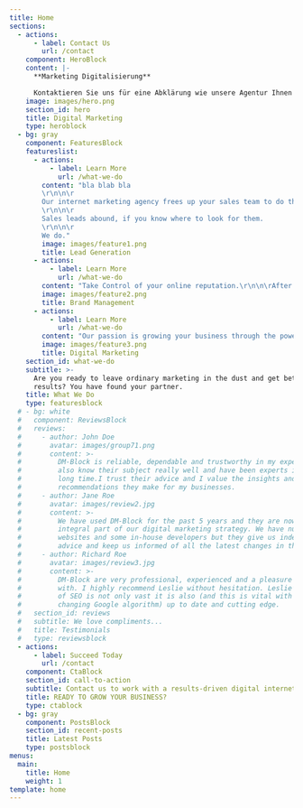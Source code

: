 ```yaml
---
title: Home
sections:
  - actions:
      - label: Contact Us
        url: /contact
    component: HeroBlock
    content: |-
      **Marketing Digitalisierung**

      Kontaktieren Sie uns für eine Abklärung wie unsere Agentur Ihnen helfen kann.
    image: images/hero.png
    section_id: hero
    title: Digital Marketing
    type: heroblock
  - bg: gray
    component: FeaturesBlock
    featureslist:
      - actions:
          - label: Learn More
            url: /what-we-do
        content: "bla blab bla
        \r\n\n\r
        Our internet marketing agency frees up your sales team to do their work. We get QUALIFIED leads for your business. Every day.
        \r\n\n\r
        Sales leads abound, if you know where to look for them.
        \r\n\n\r
        We do."
        image: images/feature1.png
        title: Lead Generation
      - actions:
          - label: Learn More
            url: /what-we-do
        content: "Take Control of your online reputation.\r\n\n\rAfter all the hard work you have put in your business, you deserve a stellar online reputation.\r\n\n\rWe’ll build your brand assets and improve search results. The goal is to make your brand stand out among all the noise. \r\n\n\rContact us for a free  analysis."
        image: images/feature2.png
        title: Brand Management
      - actions:
          - label: Learn More
            url: /what-we-do
        content: "Our passion is growing your business through the power of the internet.\r\n\n\rFrom SEO, Social Media Marketing to Content Marketing and Online Advertising our team ensures your products and services sell.\r\n\n\rDon’t miss out on quality leads to your business. We’ll help you get started and thrive.."
        image: images/feature3.png
        title: Digital Marketing
    section_id: what-we-do
    subtitle: >-
      Are you ready to leave ordinary marketing in the dust and get better
      results? You have found your partner.
    title: What We Do
    type: featuresblock
  # - bg: white
  #   component: ReviewsBlock
  #   reviews:
  #     - author: John Doe
  #       avatar: images/group71.png
  #       content: >-
  #         DM-Block is reliable, dependable and trustworthy in my experience.They
  #         also know their subject really well and have been experts in SEO for a
  #         long time.I trust their advice and I value the insights and
  #         recommendations they make for my businesses.
  #     - author: Jane Roe
  #       avatar: images/review2.jpg
  #       content: >-
  #         We have used DM-Block for the past 5 years and they are now an
  #         integral part of our digital marketing strategy. We have numerous
  #         websites and some in-house developers but they give us independent
  #         advice and keep us informed of all the latest changes in this arena.
  #     - author: Richard Roe
  #       avatar: images/review3.jpg
  #       content: >-
  #         DM-Block are very professional, experienced and a pleasure to deal
  #         with. I highly recommend Leslie without hesitation. Leslie’s knowledge
  #         of SEO is not only vast it is also (and this is vital with the ever
  #         changing Google algorithm) up to date and cutting edge.
  #   section_id: reviews
  #   subtitle: We love compliments...
  #   title: Testimonials
  #   type: reviewsblock
  - actions:
      - label: Succeed Today
        url: /contact
    component: CtaBlock
    section_id: call-to-action
    subtitle: Contact us to work with a results-driven digital internet marketing agency
    title: READY TO GROW YOUR BUSINESS?
    type: ctablock
  - bg: gray
    component: PostsBlock
    section_id: recent-posts
    title: Latest Posts
    type: postsblock
menus:
  main:
    title: Home
    weight: 1
template: home
---
```



